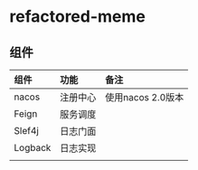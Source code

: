 # refactored-meme

## 组件

|组件|功能|备注|
|:---|:---|:---|
|nacos|注册中心|使用nacos 2.0版本|
|Feign|服务调度||
|Slef4j|日志门面||
|Logback|日志实现||
||||
